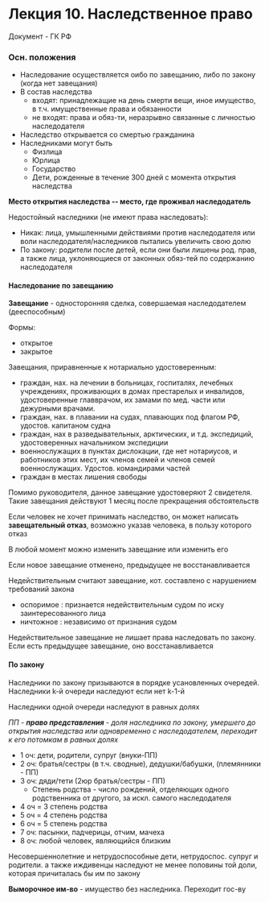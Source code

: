 # Лекция 10. Наследственное право

Документ - ГК РФ

### Осн. положения

- Наследование осуществляется оибо по завещанию, либо по закону (когда нет завещания)
- В состав наследства 
  - входят: принадлежащие на день смерти вещи, иное имущество, в т.ч. имущественные права и обязанности
  - не входят: права и обяз-ти, неразрывно связанные с личностью наследодателя
- Наследство открывается со смертью гражданина
- Наследниками могут быть
  - Физлица
  - Юрлица
  - Государство
  - Дети, рожденные в течение 300 дней с момента открытия наследства

**Место открытия наследства -- место, где проживал наследодатель**

Недостойный наследники (не имеют права наследовать):

- Никак: лица, умышленными действиями против наследодателя или воли наследодателя/наследников пытались увеличить свою долю
- По закону: родители после детей, если они были лишены род. прав, а также лица, уклоняющиеся от законных обяз-тей по содержанию наследодателя

#### Наследование по завещанию

**Завещание** - односторонняя сделка, совершаемая наследодателем (дееспособным)

Формы: 

- открытое
- закрытое

Завещания, приравненные к нотариально удостоверенным:

- граждан, нах. на лечении в больницах, госпиталях, лечебных учреждениях, проживающих в домах престарелых и инвалидов, удостоверенные главврачом, их замами по мед. части или дежурными врачами.
- граждан, нах. в плавании на судах, плавающих под флагом РФ, удостов. капитаном судна
- граждан, нах в разведывательных, арктических, и т.д. экспедиций, удостоверенных начальником экспедиции
- военнослужащих в пунктах дислокации, где нет нотариусов, и работников этих мест, их членов семей и членов семей военнослужащих. Удостов. командирами частей
- граждан в местах лишения свободы

Помимо руководителя, данное завещание удостоверяют 2 свидетеля. Такие завещания действуют 1 месяц после прекращения обстоятельств

Если человек не хочет принимать наследство, он может написать **завещательный отказ**, возможно указав человека, в пользу которого отказ

В любой момент можно изменить завещание или изменить его

Если новое завещание отменено, предыдущее не восстанавливается

Недействительным считают завещание, кот. составлено с нарушением требований закона

- оспоримое : признается недействительным судом по иску заинтересованного лица
- ничтожное : независимо от признания судом

Недействительное завещание не лишает права наследовать по закону. Если есть предыдущее завещание, оно восстанавливается

#### По закону

Наследники по закону призываются в порядке усановленных очередей. Наследники k-й очереди наследуют если нет k-1-й

Наследники одной очереди наследуют в равных долях

*ПП - **право представления** - доля наследника по закону, умершего до открытия наследства или одновременно с наследодателем, переходит к его потомкам в равных долях*

- 1 оч: дети, родители, супруг (внуки-ПП)
- 2 оч: братья/сестры (в т.ч. сводные), дедушки/бабушки, (племянники - ПП)
- 3 оч: дяди/тети (2юр братья/сестры - ПП)
  - Степень родства - число рождений, отделяющих одного родственника от другого, за искл. самого наследодателя
- 4 оч = 3 степень родства
- 5 оч = 4 степень родства
- 6 оч = 5 степень родства
- 7 оч: пасынки, падчерицы, отчим, мачеха
- 8 оч: любой человек, являющийся близким

Несовершеннолетние и нетрудоспособные дети, нетрудоспос. супруг и родители. а также иждивенцы наследуют не менее половины той доли, которая причиталась бы им по закону

**Выморочное им-во** - имущество без наследника. Переходит гос-ву


